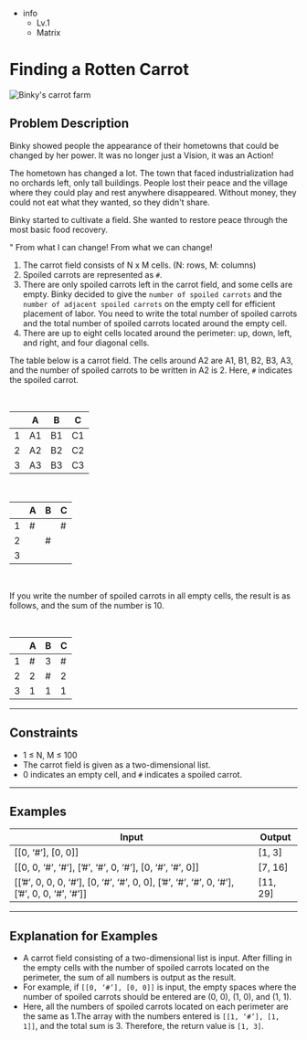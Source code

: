 -   info
    -   Lv.1
    -   Matrix

# Finding a Rotten Carrot

![Binky's carrot farm](./5_1.webp)

## Problem Description

Binky showed people the appearance of their hometowns that could be changed by her power. It was no longer just a Vision, it was an Action!

The hometown has changed a lot. The town that faced industrialization had no orchards left, only tall buildings. People lost their peace and the village where they could play and rest anywhere disappeared. Without money, they could not eat what they wanted, so they didn't share.

Binky started to cultivate a field. She wanted to restore peace through the most basic food recovery.

" From what I can change! From what we can change!

1. The carrot field consists of N x M cells. (N: rows, M: columns)
2. Spoiled carrots are represented as `#`.
3. There are only spoiled carrots left in the carrot field, and some cells are empty. Binky decided to give the `number of spoiled carrots` and the `number of adjacent spoiled carrots` on the empty cell for efficient placement of labor. You need to write the total number of spoiled carrots and the total number of spoiled carrots located around the empty cell.
4. There are up to eight cells located around the perimeter: up, down, left, and right, and four diagonal cells.

The table below is a carrot field. The cells around A2 are A1, B1, B2, B3, A3, and the number of spoiled carrots to be written in A2 is 2. Here, `#` indicates the spoiled carrot.

<br />

|     | A   | B   | C   |
| --- | --- | --- | --- |
| 1   | A1  | B1  | C1  |
| 2   | A2  | B2  | C2  |
| 3   | A3  | B3  | C3  |

<br />

|     | A   | B   | C   |
| --- | --- | --- | --- |
| 1   | #   |     | #   |
| 2   |     | #   |     |
| 3   |     |     |     |

<br />

If you write the number of spoiled carrots in all empty cells, the result is as follows, and the sum of the number is 10.

<br />

|     | A   | B   | C   |
| --- | --- | --- | --- |
| 1   | #   | 3   | #   |
| 2   | 2   | #   | 2   |
| 3   | 1   | 1   | 1   |

---

## Constraints

-   1 ≤ N, M ≤ 100
-   The carrot field is given as a two-dimensional list.
-   0 indicates an empty cell, and `#` indicates a spoiled carrot.

---

## Examples

| Input                                                                                      | Output   |
| ------------------------------------------------------------------------------------------ | -------- |
| [[0, ‘#’], [0, 0]]                                                                         | [1, 3]   |
| [[0, 0, ‘#’, ‘#’], [’#’, ‘#’, 0, ‘#’], [0, ‘#’, ‘#’, 0]]                                   | [7, 16]  |
| [[’#’, 0, 0, 0, ‘#’], [0, ‘#’, ‘#’, 0, 0], [’#’, ‘#’, ‘#’, 0, ‘#’], [’#’, 0, 0, ‘#’, ‘#’]] | [11, 29] |

---

## Explanation for Examples

-   A carrot field consisting of a two-dimensional list is input. After filling in the empty cells with the number of spoiled carrots located on the perimeter, the sum of all numbers is output as the result.
-   For example, if `[[0, ‘#’], [0, 0]]` is input, the empty spaces where the number of spoiled carrots should be entered are (0, 0), (1, 0), and (1, 1).
-   Here, all the numbers of spoiled carrots located on each perimeter are the same as 1.The array with the numbers entered is `[[1, ‘#’], [1, 1]]`, and the total sum is 3. Therefore, the return value is `[1, 3]`.
